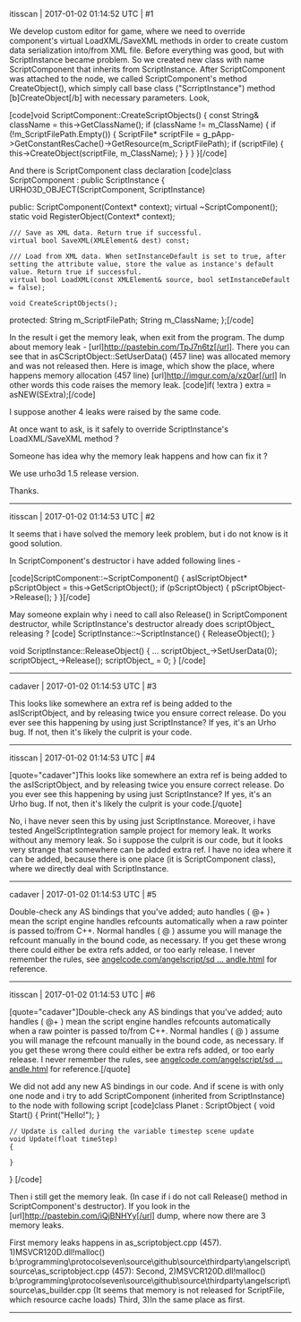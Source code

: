 itisscan | 2017-01-02 01:14:52 UTC | #1

We develop custom editor for game, where we need to override component's virtual LoadXML/SaveXML methods in order to create custom data serialization into/from XML file. Before everything was good, but with ScriptInstance became problem. So we created new class with name ScriptComponent that inherits from ScriptInstance. After ScriptComponent was attached to the node, we called ScriptComponent's method CreateObject(), which simply call base class ("ScrriptInstance") method [b]CreateObject[/b] with necessary parameters. Look,

[code]void ScriptComponent::CreateScriptObjects()
{
	const String& className = this->GetClassName();
	if (className != m_ClassName)
	{
		if (!m_ScriptFilePath.Empty())
		{
			ScriptFile* scriptFile = g_pApp->GetConstantResCache()->GetResource<ScriptFile>(m_ScriptFilePath);
			if (scriptFile)
			{
				this->CreateObject(scriptFile, m_ClassName);
			}
		}
	}
}[/code]

And there is ScriptComponent class declaration 
[code]class ScriptComponent : public ScriptInstance
{
	URHO3D_OBJECT(ScriptComponent, ScriptInstance)

public:
	ScriptComponent(Context* context);
	virtual ~ScriptComponent();
	static void RegisterObject(Context* context);

	/// Save as XML data. Return true if successful.
	virtual bool SaveXML(XMLElement& dest) const;

	/// Load from XML data. When setInstanceDefault is set to true, after setting the attribute value, store the value as instance's default value. Return true if successful.
	virtual bool LoadXML(const XMLElement& source, bool setInstanceDefault = false);

	void CreateScriptObjects();

protected:
	String m_ScriptFilePath;
	String m_ClassName;
};[/code]

In the result i get the memory leak, when exit from the program. 
The dump about memory leak - [url]http://pastebin.com/TpJ7n6tz[/url]. There you can see that in asCScriptObject::SetUserData() (457 line) was allocated memory and was not released then. 
Here is image, which show the place, where happens memory allocation (457 line) [url]http://imgur.com/a/xz0ar[/url]
In other words this code raises the memory leak. 
[code]if( !extra )
extra = asNEW(SExtra);[/code]

I suppose another 4 leaks were raised by the same code.

At once want to ask, is it safely to override ScriptInstance's LoadXML/SaveXML method ? 

Someone has idea why the memory leak happens and how can fix it ? 

We use urho3d 1.5 release version.

Thanks.

-------------------------

itisscan | 2017-01-02 01:14:53 UTC | #2

It seems that i have solved the memory leek problem, but i do not know is it good solution.

In ScriptComponent's destructor i have added following lines - 

[code]ScriptComponent::~ScriptComponent()
{
	asIScriptObject* pScriptObject = this->GetScriptObject();
	if (pScriptObject)
	{
		pScriptObject->Release();
	}
}[/code]

May someone explain why i need to call also Release() in ScriptComponent destructor, while ScriptInstance's destructor already does scriptObject_ releasing ?
[code]
ScriptInstance::~ScriptInstance()
{
    ReleaseObject();
}

void ScriptInstance::ReleaseObject()
{
        ...
        scriptObject_->SetUserData(0);
        scriptObject_->Release();
        scriptObject_ = 0;
}
[/code]

-------------------------

cadaver | 2017-01-02 01:14:53 UTC | #3

This looks like somewhere an extra ref is being added to the asIScriptObject, and by releasing twice you ensure correct release. Do you ever see this happening by using just ScriptInstance? If yes, it's an Urho bug. If not, then it's likely the culprit is your code.

-------------------------

itisscan | 2017-01-02 01:14:53 UTC | #4

[quote="cadaver"]This looks like somewhere an extra ref is being added to the asIScriptObject, and by releasing twice you ensure correct release. Do you ever see this happening by using just ScriptInstance? If yes, it's an Urho bug. If not, then it's likely the culprit is your code.[/quote]

No, i have never seen this by using just ScriptInstance. Moreover, i have tested AngelScriptIntegration sample project for memory leak. It works without any memory leak. So i suppose the culprit is our code, but it looks very strange that somewhere can be added extra ref. I have no idea where it can be added, because there is one place (it is ScriptComponent class), where we directly deal with ScriptInstance.

-------------------------

cadaver | 2017-01-02 01:14:53 UTC | #5

Double-check any AS bindings that you've added; auto handles ( @+ ) mean the script engine handles refcounts automatically when a raw pointer is passed to/from C++. Normal handles ( @ ) assume you will manage the refcount manually in the bound code, as necessary. If you get these wrong there could either be extra refs added, or too early release. I never remember the rules, see [angelcode.com/angelscript/sd ... andle.html](http://www.angelcode.com/angelscript/sdk/docs/manual/doc_obj_handle.html) for reference.

-------------------------

itisscan | 2017-01-02 01:14:53 UTC | #6

[quote="cadaver"]Double-check any AS bindings that you've added; auto handles ( @+ ) mean the script engine handles refcounts automatically when a raw pointer is passed to/from C++. Normal handles ( @ ) assume you will manage the refcount manually in the bound code, as necessary. If you get these wrong there could either be extra refs added, or too early release. I never remember the rules, see [angelcode.com/angelscript/sd ... andle.html](http://www.angelcode.com/angelscript/sdk/docs/manual/doc_obj_handle.html) for reference.[/quote]

We did not add any new AS bindings in our code. And if scene is with only one node and i try to add ScriptComponent (inherited from ScriptInstance) to the node with following script
[code]class Planet : ScriptObject
{
    void Start()
    {
	Print("Hello!");
    }
	
    // Update is called during the variable timestep scene update
    void Update(float timeStep)
    {
		
    }
}
[/code]

Then i still get the memory leak. (In case if i do not call Release() method in ScriptComponent's destructor). 
If you look in the [url]http://pastebin.com/iQjBNHYy[/url] dump, where now there are 3 memory leaks. 

First memory leaks happens in as_scriptobject.cpp (457).
1)MSVCR120D.dll!malloc() 
b:\programming\protocolseven\source\github\source\thirdparty\angelscript\source\as_scriptobject.cpp (457): 
Second,
2)MSVCR120D.dll!malloc() b:\programming\protocolseven\source\github\source\thirdparty\angelscript\source\as_builder.cpp
(It seems that memory is not released for ScriptFile, which resource cache loads)
Third,
3)In the same place as first.

-------------------------

